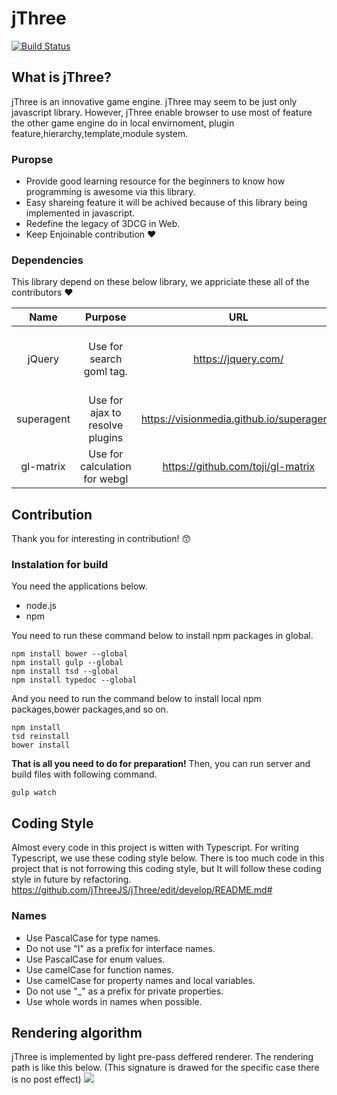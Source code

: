 # jThree
[![Build Status](https://travis-ci.org/jThreeJS/jThree.svg?branch=develop)](https://travis-ci.org/jThreeJS/jThree)

## What is jThree?

jThree is an innovative game engine. jThree may seem to be just only javascript library.
However, jThree enable browser to use most of feature the other game engine do in local envirnoment, plugin feature,hierarchy,template,module system.

### Puropse

* Provide good learning resource for the beginners to know how programming is awesome via this library.
* Easy shareing feature it will be achived because of this library being implemented in javascript.
* Redefine the legacy of 3DCG in Web.
* Keep  Enjoinable contribution :heart:

### Dependencies
This library depend on these below library, we appriciate these all of the contributors :heart:

|Name|Purpose|URL|Memo|
|:-:|:-:|:-:|:-:|
|jQuery|Use for search goml tag.|https://jquery.com/| **This dependency will be removed soon** |
|superagent|Use for ajax to resolve plugins|https://visionmedia.github.io/superagent/||
|gl-matrix|Use for calculation for webgl|https://github.com/toji/gl-matrix||

## Contribution

Thank you for interesting in contribution!   :kissing_smiling_eyes:

### Instalation for build
You need the applications below.
* node.js
* npm

You need to run these command below to install npm packages in global.

```shell
npm install bower --global
npm install gulp --global
npm install tsd --global
npm install typedoc --global
```

And you need to run the command below to install local npm packages,bower packages,and so on.

```shell
npm install
tsd reinstall
bower install
```

**That is all you need to do for preparation!**
Then, you can run server and build files with following command.
```shell
gulp watch
```

## Coding Style
Almost every code in this project is witten with Typescript.
For writing Typescript, we use these coding style below.
There is too much code in this project that is not forrowing this coding style, but It will follow these coding style in future by refactoring.
https://github.com/jThreeJS/jThree/edit/develop/README.md#
### Names

* Use PascalCase for type names.
* Do not use "I" as a prefix for interface names.
* Use PascalCase for enum values.
* Use camelCase for function names.
* Use camelCase for property names and local variables.
* Do not use "_" as a prefix for private properties.
* Use whole words in names when possible.


## Rendering algorithm

jThree is implemented by light pre-pass deffered renderer.
The rendering path is like this below. (This signature is drawed for the specific case there is no post effect)
![](https://lh6.googleusercontent.com/PHI6mM8ZfJmFtNuRbY9MBNpsaQ_2fXdbIVrJQnXDN85HvkIzyf48SNXKwmSX1Jo29m5CS1S27rrej6s=w2124-h1072-rw)
